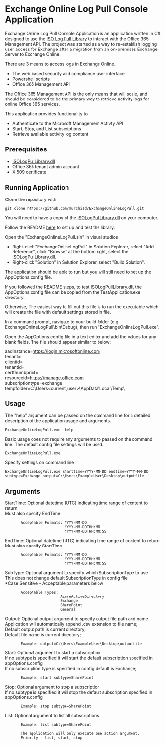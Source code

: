 # Exchange Online Log Pull Console Application

Exchange Online Log Pull Console Application is an application written in C# designed to use the [ISO Log Pull Library](https://github.com/murchisd/ISOLogPullLibrary) to interact with the Office 365 Management API. The project was started as a way to re-establish logging user access for Exchange after a migration from an on-premises Exchange Server to Exchange Online.

There are 3 means to access logs in Exchange Online. 

* The web based security and compliance user interface
* Powershell scripts
* Office 365 Management API

The Office 365 Management API is the only means that will scale, and should be considered to be the primary way to retrieve activity logs for online Office 365 services.

This application provides functionality to  

* Authenticate to the Microsoft Management Activty API 
* Start, Stop, and List subscriptions
* Retrieve available activity log content

## Prerequisites

* [ISOLogPullLibrary.dll](https://github.com/murchisd/ISOLogPullLibrary)
* Office 365 tenant admin account
* X.509 certificate

## Running Application

Clone the repository with
```
git clone https://github.com/murchisd/ExchangeOnlineLogPull.git
```

You will need to have a copy of the [ISOLogPullLibrary.dll](https://github.com/murchisd/ISOLogPullLibrary) on your computer.

Follow the README [here](https://github.com/murchisd/ISOLogPullLibrary/blob/master/README.md) to set up and test the library.

Open the "ExchangeOnlineLogPull.sln" in visual studios

* Right-click "ExchangeOnlineLogPull" in Solution Explorer, select "Add Reference", click "Browse" at the bottom right, select the ISOLogPullLibrary.dll.
* Right-click "Solution" in Solution Explorer, select "Build Solution".

The application should be able to run but you will still need to set up the AppOptions.config file.

If you followed the README steps, to test ISOLogPullLibrary.dll, the AppOptions.config file can be copied from the TestApplication.exe directory.

Otherwise, The easiest way to fill out this file is to run the executable which will create the file with default settings stored in file.

In a command prompt, navigate to your build folder (e.g. ExchangeOnlineLogPull\bin\Debug), then run "ExchangeOnlineLogPull.exe".

Open the AppOptions.config file in a text editor and add the values for any blank fields. The file should appear similar to below:

aadinstance=https://login.microsoftonline.com    
tenant=   
clientid=   
tenantid=   
certthumbprint=   
resourceid=https://manage.office.com   
subscriptiontype=exchange   
tempfolder=C:\Users\<current_user>\AppData\Local\Temp\

## Usage

The "help" argument can be passed on the command line for a detailed description of the application usage and arguments.
```
ExchangeOnlineLogPull.exe -help
```

Basic usage does not require any arguments to passed on the command line. The default config file settings will be used.
```
ExchangeOnlineLogPull.exe
```

Specify settings on command line
```
ExchangeOnlineLogPull.exe starttime=YYYY-MM-DD endtime=YYYY-MM-DD subtype=Exchange output=C:\Users\ExampleUser\Desktop\outputfile
```

## Arguments

StartTime: Optional datetime (UTC) indicating time range of content to return   
		   Must also specify EndTime   
		   
           Acceptable Formats: YYYY-MM-DD   
		                       YYYY-MM-DDTHH:MM    
							   YYYY-MM-DDTHH:MM:SS   
							   
EndTime:   Optional datetime (UTC) indicating time range of content to return   
           Must also specify StartTime   
		   
           Acceptable Formats: YYYY-MM-DD   
		                       YYYY-MM-DDTHH:MM   
							   YYYY-MM-DDTHH:MM:SS   
							   
SubType:   Optional argument to specify which SubscriptionType to use   
           This does not change default SubscriptionType in config file   
		   *Case Sensitive - Acceptable parameters below   
		   
           Acceptable Types:   
		                     AzureActiveDirectory   
							 Exchange    
							 SharePoint   
							 General

Output:    Optional output argument to specify output file path and name    
           Application will automatically append .csv extension to file name;   
		   Default output path is current directory;   
		   Default file name is current directory;   
		   
           Example: output=C:\Users\ExampleUser\Desktop\outputfile   
		   
Start:     Optional argument to start a subscription   
           If no subtype is specified it will start the default subscription specified in appOptions.config   
		   If no subscription type is specified in config default is Exchange;    
		   
           Example: start subtype=SharePoint   
		   
Stop:      Optional argument to stop a subscription    
           If no subtype is specified it will stop the default subscription specified in appOptions.config

           Example: stop subtype=SharePoint

List:      Optional argument to list all subscriptions

           Example: list subtype=SharePoint

           The application will only execute one action argument.   
		   Priority - list, start, stop